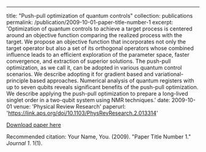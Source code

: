 ---
title: "Push-pull optimization of quantum controls"
collection: publications
permalink: /publication/2009-10-01-paper-title-number-1
excerpt: 'Optimization of quantum controls to achieve a target process is centered around an objective function comparing the realized process with the target. We propose an objective function that incorporates not only the target operator but also a set of its orthogonal operators whose combined influence leads to an efficient exploration of the parameter space, faster convergence, and extraction of superior solutions. The push-pull optimization, as we call it, can be adopted in various quantum control scenarios. We describe adopting it for gradient based and variational-principle based approaches. Numerical analysis of quantum registers with up to seven qubits reveals significant benefits of the push-pull optimization. We describe applying the push-pull optimization to prepare a long-lived singlet order in a two-qubit system using NMR techniques.'
date: 2009-10-01
venue: 'Physical Review Research'
paperurl: 'https://link.aps.org/doi/10.1103/PhysRevResearch.2.013314'



[Download paper here](https://journals.aps.org/prresearch/pdf/10.1103/PhysRevResearch.2.013314)

Recommended citation: Your Name, You. (2009). "Paper Title Number 1." <i>Journal 1</i>. 1(1).
